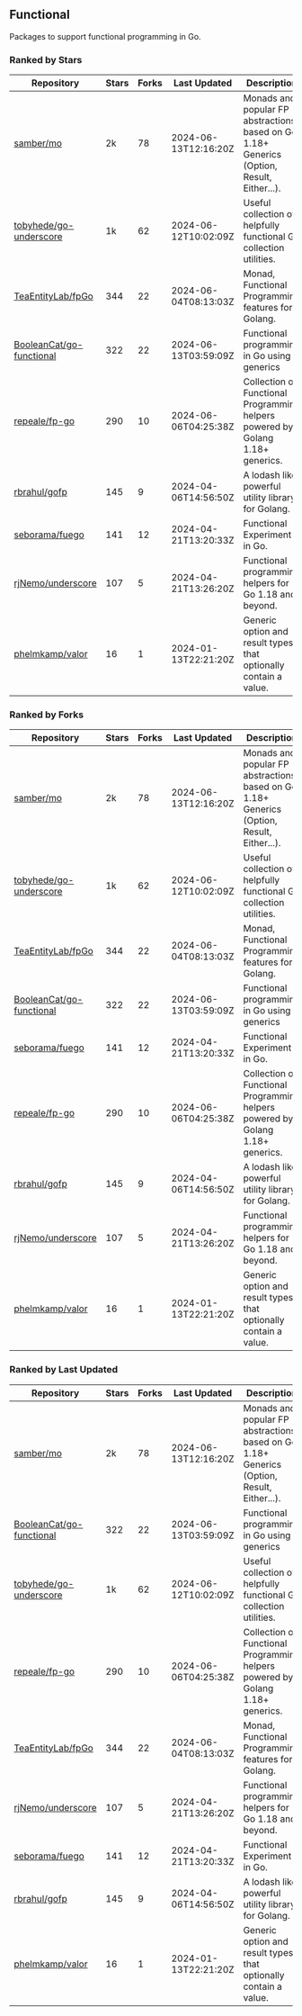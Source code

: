 ## Functional

Packages to support functional programming in Go.

### Ranked by Stars

| Repository | Stars | Forks | Last Updated | Description | 
|------------|-------|-------|--------------|-------------|
| [samber/mo](https://github.com/samber/mo) | 2k | 78 | 2024-06-13T12:16:20Z |  Monads and popular FP abstractions, based on Go 1.18+ Generics (Option, Result, Either...). |
| [tobyhede/go-underscore](https://github.com/tobyhede/go-underscore) | 1k | 62 | 2024-06-12T10:02:09Z |  Useful collection of helpfully functional Go collection utilities. |
| [TeaEntityLab/fpGo](https://github.com/TeaEntityLab/fpGo) | 344 | 22 | 2024-06-04T08:13:03Z |  Monad, Functional Programming features for Golang. |
| [BooleanCat/go-functional](https://github.com/BooleanCat/go-functional) | 322 | 22 | 2024-06-13T03:59:09Z |  Functional programming in Go using generics |
| [repeale/fp-go](https://github.com/repeale/fp-go) | 290 | 10 | 2024-06-06T04:25:38Z |  Collection of Functional Programming helpers powered by Golang 1.18+ generics. |
| [rbrahul/gofp](https://github.com/rbrahul/gofp) | 145 | 9 | 2024-04-06T14:56:50Z |  A lodash like powerful utility library for Golang. |
| [seborama/fuego](https://github.com/seborama/fuego) | 141 | 12 | 2024-04-21T13:20:33Z |  Functional Experiment in Go. |
| [rjNemo/underscore](https://github.com/rjNemo/underscore) | 107 | 5 | 2024-04-21T13:26:20Z |  Functional programming helpers for Go 1.18 and beyond. |
| [phelmkamp/valor](https://github.com/phelmkamp/valor) | 16 | 1 | 2024-01-13T22:21:20Z |  Generic option and result types that optionally contain a value. |

### Ranked by Forks

| Repository | Stars | Forks | Last Updated | Description | 
|------------|-------|-------|--------------|-------------|
| [samber/mo](https://github.com/samber/mo) | 2k | 78 | 2024-06-13T12:16:20Z |  Monads and popular FP abstractions, based on Go 1.18+ Generics (Option, Result, Either...). |
| [tobyhede/go-underscore](https://github.com/tobyhede/go-underscore) | 1k | 62 | 2024-06-12T10:02:09Z |  Useful collection of helpfully functional Go collection utilities. |
| [TeaEntityLab/fpGo](https://github.com/TeaEntityLab/fpGo) | 344 | 22 | 2024-06-04T08:13:03Z |  Monad, Functional Programming features for Golang. |
| [BooleanCat/go-functional](https://github.com/BooleanCat/go-functional) | 322 | 22 | 2024-06-13T03:59:09Z |  Functional programming in Go using generics |
| [seborama/fuego](https://github.com/seborama/fuego) | 141 | 12 | 2024-04-21T13:20:33Z |  Functional Experiment in Go. |
| [repeale/fp-go](https://github.com/repeale/fp-go) | 290 | 10 | 2024-06-06T04:25:38Z |  Collection of Functional Programming helpers powered by Golang 1.18+ generics. |
| [rbrahul/gofp](https://github.com/rbrahul/gofp) | 145 | 9 | 2024-04-06T14:56:50Z |  A lodash like powerful utility library for Golang. |
| [rjNemo/underscore](https://github.com/rjNemo/underscore) | 107 | 5 | 2024-04-21T13:26:20Z |  Functional programming helpers for Go 1.18 and beyond. |
| [phelmkamp/valor](https://github.com/phelmkamp/valor) | 16 | 1 | 2024-01-13T22:21:20Z |  Generic option and result types that optionally contain a value. |

### Ranked by Last Updated

| Repository | Stars | Forks | Last Updated | Description | 
|------------|-------|-------|--------------|-------------|
| [samber/mo](https://github.com/samber/mo) | 2k | 78 | 2024-06-13T12:16:20Z |  Monads and popular FP abstractions, based on Go 1.18+ Generics (Option, Result, Either...). |
| [BooleanCat/go-functional](https://github.com/BooleanCat/go-functional) | 322 | 22 | 2024-06-13T03:59:09Z |  Functional programming in Go using generics |
| [tobyhede/go-underscore](https://github.com/tobyhede/go-underscore) | 1k | 62 | 2024-06-12T10:02:09Z |  Useful collection of helpfully functional Go collection utilities. |
| [repeale/fp-go](https://github.com/repeale/fp-go) | 290 | 10 | 2024-06-06T04:25:38Z |  Collection of Functional Programming helpers powered by Golang 1.18+ generics. |
| [TeaEntityLab/fpGo](https://github.com/TeaEntityLab/fpGo) | 344 | 22 | 2024-06-04T08:13:03Z |  Monad, Functional Programming features for Golang. |
| [rjNemo/underscore](https://github.com/rjNemo/underscore) | 107 | 5 | 2024-04-21T13:26:20Z |  Functional programming helpers for Go 1.18 and beyond. |
| [seborama/fuego](https://github.com/seborama/fuego) | 141 | 12 | 2024-04-21T13:20:33Z |  Functional Experiment in Go. |
| [rbrahul/gofp](https://github.com/rbrahul/gofp) | 145 | 9 | 2024-04-06T14:56:50Z |  A lodash like powerful utility library for Golang. |
| [phelmkamp/valor](https://github.com/phelmkamp/valor) | 16 | 1 | 2024-01-13T22:21:20Z |  Generic option and result types that optionally contain a value. |


